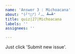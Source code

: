 ```yaml
---
name: 'Answer 3 : Michoacana'
about: "(╯°□°）╯︵ ┻━┻"
title: quiz|27|Michoacana
labels: ''
assignees: ''

---
```


Just click 'Submit new issue'.
